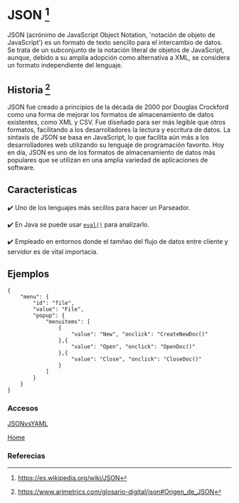 # JSON [^1]
JSON (acrónimo de JavaScript Object Notation, 'notación de objeto de JavaScript') es un formato de texto sencillo para el intercambio de datos. 
Se trata de un subconjunto de la notación literal de objetos de JavaScript, aunque, debido a su amplia adopción como alternativa a XML, se considera un formato independiente del lenguaje.

## Historia [^2]
JSON fue creado a principios de la década de 2000 por Douglas Crockford como una forma de mejorar los formatos de almacenamiento de datos existentes, como XML y CSV. 
Fue diseñado para ser más legible que otros formatos, facilitando a los desarrolladores la lectura y escritura de datos. 
La sintaxis de JSON se basa en JavaScript, lo que facilita aún más a los desarrolladores web utilizando su lenguaje de programación favorito. 
Hoy en día, JSON es uno de los formatos de almacenamiento de datos más populares que se utilizan en una amplia variedad de aplicaciones de software.

## Caracteristicas
:heavy_check_mark: Uno de los lenguajes más secillos para hacer un Parseador.

:heavy_check_mark: En Java se puede usar [`eval()`](https://es.wikipedia.org/wiki/Eval) para analizarlo.

:heavy_check_mark: Empleado en entornos donde el tamñao del flujo de datos entre cliente y servidor es de vital importacia.

## Ejemplos
```
{
    "menu": {
        "id": "file",
        "value": "File",
        "popup": {
            "menuitems": [
                {
                    "value": "New", "onclick": "CreateNewDoc()"
                },{
                    "value": "Open", "onclick": "OpenDoc()"
                },{
                    "value": "Close", "onclick": "CloseDoc()"
                }
            ]
        }
    }
}
```

### Accesos

[JSONvsYAML](./JSONvsYAML.md)

[Home](/Readme.md)

### Referecias

[^1]:https://es.wikipedia.org/wiki/JSON
[^2]:https://www.arimetrics.com/glosario-digital/json#Origen_de_JSON

